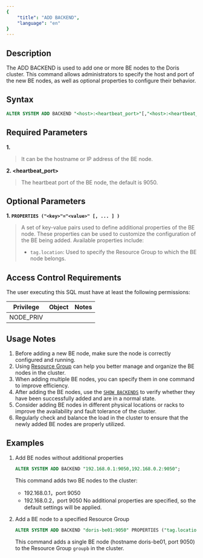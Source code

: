 ```yaml
---
{
    "title": "ADD BACKEND",
    "language": "en"
}
---
```


<!--
Licensed to the Apache Software Foundation (ASF) under one
or more contributor license agreements.  See the NOTICE file
distributed with this work for additional information
regarding copyright ownership.  The ASF licenses this file
to you under the Apache License, Version 2.0 (the
"License"); you may not use this file except in compliance
with the License.  You may obtain a copy of the License at

  http://www.apache.org/licenses/LICENSE-2.0

Unless required by applicable law or agreed to in writing,
software distributed under the License is distributed on an
"AS IS" BASIS, WITHOUT WARRANTIES OR CONDITIONS OF ANY
KIND, either express or implied.  See the License for the
specific language governing permissions and limitations
under the License.
-->

## Description

The ADD BACKEND is used to add one or more BE nodes to the Doris cluster. This command allows administrators to specify the host and port of the new BE nodes, as well as optional properties to configure their behavior.

## Syntax

```sql
ALTER SYSTEM ADD BACKEND "<host>:<heartbeat_port>"[,"<host>:<heartbeat_port>" [, ...]] [PROPERTIES ("<key>"="<value>" [, ...] )]
```

## Required Parameters

**1. <host>**

> It can be the hostname or IP address of the BE node.

**2. <heartbeat_port>**

> The heartbeat port of the BE node, the default is 9050.

## Optional Parameters

**1. `PROPERTIES ("<key>"="<value>" [, ... ] )`**

> A set of key-value pairs used to define additional properties of the BE node. These properties can be used to customize the configuration of the BE being added. Available properties include:
> - `tag.location`: Used to specify the Resource Group to which the BE node belongs.

## Access Control Requirements

The user executing this SQL must have at least the following permissions:

| Privilege | Object | Notes |
|-----------|----|-------|
| NODE_PRIV |    |       |

## Usage Notes

1. Before adding a new BE node, make sure the node is correctly configured and running.
2. Using [Resource Group](../../../../admin-manual/workload-management/resource-group.md) can help you better manage and organize the BE nodes in the cluster.
3. When adding multiple BE nodes, you can specify them in one command to improve efficiency.
3. After adding the BE nodes, use the [`SHOW BACKENDS`](./SHOW-BACKENDS.md) to verify whether they have been successfully added and are in a normal state.
4. Consider adding BE nodes in different physical locations or racks to improve the availability and fault tolerance of the cluster.
5. Regularly check and balance the load in the cluster to ensure that the newly added BE nodes are properly utilized.

## Examples

1. Add BE nodes without additional properties
   ```sql
   ALTER SYSTEM ADD BACKEND "192.168.0.1:9050,192.168.0.2:9050";
   ```
   This command adds two BE nodes to the cluster:
   * 192.168.0.1，port 9050
   * 192.168.0.2，port 9050
   No additional properties are specified, so the default settings will be applied.

2. Add a BE node to a specified Resource Group
   ```sql
   ALTER SYSTEM ADD BACKEND "doris-be01:9050" PROPERTIES ("tag.location" = "groupb");
   ```
   This command adds a single BE node (hostname doris-be01, port 9050) to the Resource Group `groupb` in the cluster.
